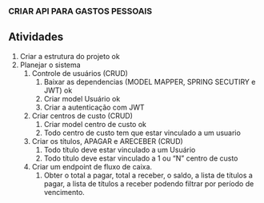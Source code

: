 ### CRIAR API PARA GASTOS PESSOAIS
## Atividades

1. Criar a estrutura do projeto ok
2. Planejar o sistema
    1. Controle de usuários (CRUD)
       1. Baixar as dependencias (MODEL MAPPER, SPRING SECUTIRY e JWT) ok
       2. Criar model Usuário ok
       3. Criar a autenticação com JWT 
    2. Criar centros de custo (CRUD)
       1. Criar model centro de custo ok 
       2. Todo centro de custo tem que estar vinculado a um usuario
    3. Criar os títulos, APAGAR e ARECEBER (CRUD)
        1. Todo título deve estar vinculado a um Usuário
        2. Todo título deve estar vinculado a 1 ou “N” centro de custo
    4. Criar um endpoint de fluxo de caixa.
        1. Obter o total a pagar, total a receber, o saldo, a lista de títulos a pagar, a lista de títulos a receber podendo filtrar por período de vencimento.